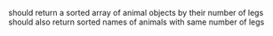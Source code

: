 should return a sorted array of animal objects by their number of legs
should also return sorted names of animals with same number of legs